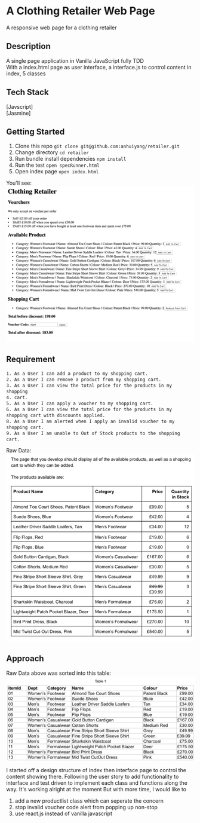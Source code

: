 # A Clothing Retailer Web Page
A responsive web page for a clothing retailer

## Description
A single page application in Vanilla JavaScript fully TDD   
With a index.html page as user interface, a interface.js to control content in index, 5 classes

## Tech Stack
[Javscript]  
[Jasmine]

## Getting Started
1. Clone this repo `git clone git@github.com:anhuiyang/retailer.git`
2. Change directory  `cd retailer`
3. Run bundle install dependencies `npm install`
4. Run the test `open specRunner.html`
5. Open index page `open index.html`


You'll see:
![index](https://github.com/anhuiyang/retailer/blob/master/img/Screenshot%202019-04-16%20at%205.28.39%20pm.png?raw=true)


## Requirement
```
1. As a User I can add a product to my shopping cart.
2. As a User I can remove a product from my shopping cart.
3. As a User I can view the total price for the products in my shopping
4. cart.
5. As a User I can apply a voucher to my shopping cart.
6. As a User I can view the total price for the products in my shopping cart with discounts applied.
8. As a User I am alerted when I apply an invalid voucher to my shopping cart.
9. As a User I am unable to Out of Stock products to the shopping cart.
```
Raw Data:
![rawData](https://github.com/anhuiyang/retailer/blob/master/img/Screenshot%202019-04-16%20at%205.32.29%20pm.png?raw=true)


## Approach
Raw Data above was sorted into this table:
![products](https://github.com/anhuiyang/retailer/blob/master/img/Screenshot%202019-04-16%20at%205.25.02%20pm.png?raw=true)

I started off a design structure of index then interface page to control the content showing there.
Following the user story to add functionality to interface and test driven to implement each class and functions along the way.
It's working alright at the moment
But with more time, I would like to
1. add a new productlist class which can seperate the concern 
2. stop invalid voucher code alert from popping up non-stop
3. use react.js instead of vanilla javascript